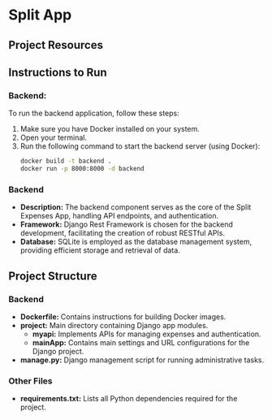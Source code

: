 # Split App
## Project Resources



## Instructions to Run

### Backend:
To run the backend application, follow these steps:

1. Make sure you have Docker installed on your system.
2. Open your terminal.
3. Run the following command to start the backend server (using Docker):
    ```bash
    docker build -t backend .
    docker run -p 8000:8000 -d backend
    ```

### Backend
- **Description:** The backend component serves as the core of the Split Expenses App, handling API endpoints, and authentication.
- **Framework:** Django Rest Framework is chosen for the backend development, facilitating the creation of robust RESTful APIs.
- **Database:** SQLite is employed as the database management system, providing efficient storage and retrieval of data.

## Project Structure

### Backend
- **Dockerfile:** Contains instructions for building Docker images.
- **project:** Main directory containing Django app modules.
    - **myapi:** Implements APIs for managing expenses and authentication.
    - **mainApp:** Contains main settings and URL configurations for the Django project.
- **manage.py:** Django management script for running administrative tasks.

### Other Files
- **requirements.txt:** Lists all Python dependencies required for the project.
